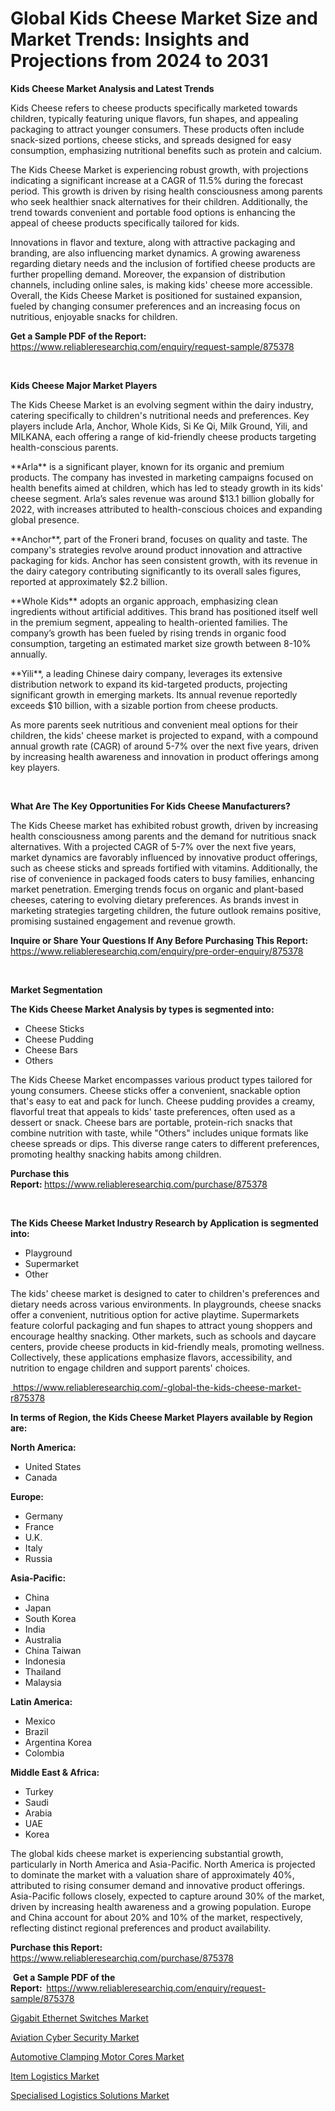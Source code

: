 <p><h1>Global Kids Cheese Market Size and Market Trends: Insights and Projections from 2024 to 2031</h1></p><p><strong>Kids Cheese Market Analysis and Latest Trends</strong></p>
<p><p>Kids Cheese refers to cheese products specifically marketed towards children, typically featuring unique flavors, fun shapes, and appealing packaging to attract younger consumers. These products often include snack-sized portions, cheese sticks, and spreads designed for easy consumption, emphasizing nutritional benefits such as protein and calcium.</p><p>The Kids Cheese Market is experiencing robust growth, with projections indicating a significant increase at a CAGR of 11.5% during the forecast period. This growth is driven by rising health consciousness among parents who seek healthier snack alternatives for their children. Additionally, the trend towards convenient and portable food options is enhancing the appeal of cheese products specifically tailored for kids.</p><p>Innovations in flavor and texture, along with attractive packaging and branding, are also influencing market dynamics. A growing awareness regarding dietary needs and the inclusion of fortified cheese products are further propelling demand. Moreover, the expansion of distribution channels, including online sales, is making kids' cheese more accessible. Overall, the Kids Cheese Market is positioned for sustained expansion, fueled by changing consumer preferences and an increasing focus on nutritious, enjoyable snacks for children.</p></p>
<p><strong>Get a Sample PDF of the Report:&nbsp;</strong> <a href="https://www.reliableresearchiq.com/enquiry/request-sample/875378?utm_campaign=101&utm_medium=2&utm_source=Github&utm_content=ia&utm_term=11102024&utm_id=kids-cheese">https://www.reliableresearchiq.com/enquiry/request-sample/875378</a></p>
<p>&nbsp;</p>
<p><strong>Kids Cheese Major Market Players</strong></p>
<p><p>The Kids Cheese Market is an evolving segment within the dairy industry, catering specifically to children's nutritional needs and preferences. Key players include Arla, Anchor, Whole Kids, Si Ke Qi, Milk Ground, Yili, and MILKANA, each offering a range of kid-friendly cheese products targeting health-conscious parents.</p><p>**Arla** is a significant player, known for its organic and premium products. The company has invested in marketing campaigns focused on health benefits aimed at children, which has led to steady growth in its kids' cheese segment. Arla’s sales revenue was around $13.1 billion globally for 2022, with increases attributed to health-conscious choices and expanding global presence.</p><p>**Anchor**, part of the Froneri brand, focuses on quality and taste. The company's strategies revolve around product innovation and attractive packaging for kids. Anchor has seen consistent growth, with its revenue in the dairy category contributing significantly to its overall sales figures, reported at approximately $2.2 billion.</p><p>**Whole Kids** adopts an organic approach, emphasizing clean ingredients without artificial additives. This brand has positioned itself well in the premium segment, appealing to health-oriented families. The company’s growth has been fueled by rising trends in organic food consumption, targeting an estimated market size growth between 8-10% annually.</p><p>**Yili**, a leading Chinese dairy company, leverages its extensive distribution network to expand its kid-targeted products, projecting significant growth in emerging markets. Its annual revenue reportedly exceeds $10 billion, with a sizable portion from cheese products.</p><p>As more parents seek nutritious and convenient meal options for their children, the kids' cheese market is projected to expand, with a compound annual growth rate (CAGR) of around 5-7% over the next five years, driven by increasing health awareness and innovation in product offerings among key players.</p></p>
<p>&nbsp;</p>
<p><strong>What Are The Key Opportunities For Kids Cheese Manufacturers?</strong></p>
<p><p>The Kids Cheese market has exhibited robust growth, driven by increasing health consciousness among parents and the demand for nutritious snack alternatives. With a projected CAGR of 5-7% over the next five years, market dynamics are favorably influenced by innovative product offerings, such as cheese sticks and spreads fortified with vitamins. Additionally, the rise of convenience in packaged foods caters to busy families, enhancing market penetration. Emerging trends focus on organic and plant-based cheeses, catering to evolving dietary preferences. As brands invest in marketing strategies targeting children, the future outlook remains positive, promising sustained engagement and revenue growth.</p></p>
<p><strong>Inquire or Share Your Questions If Any Before Purchasing This Report:</strong> <a href="https://www.reliableresearchiq.com/enquiry/pre-order-enquiry/875378?utm_campaign=101&utm_medium=2&utm_source=Github&utm_content=ia&utm_term=11102024&utm_id=kids-cheese">https://www.reliableresearchiq.com/enquiry/pre-order-enquiry/875378</a></p>
<p>&nbsp;</p>
<p><strong>Market Segmentation</strong></p>
<p><strong>The Kids Cheese Market Analysis by types is segmented into:</strong></p>
<p><ul><li>Cheese Sticks</li><li>Cheese Pudding</li><li>Cheese Bars</li><li>Others</li></ul></p>
<p><p>The Kids Cheese Market encompasses various product types tailored for young consumers. Cheese sticks offer a convenient, snackable option that's easy to eat and pack for lunch. Cheese pudding provides a creamy, flavorful treat that appeals to kids' taste preferences, often used as a dessert or snack. Cheese bars are portable, protein-rich snacks that combine nutrition with taste, while "Others" includes unique formats like cheese spreads or dips. This diverse range caters to different preferences, promoting healthy snacking habits among children.</p></p>
<p><strong>Purchase this Report:&nbsp;</strong><a href="https://www.reliableresearchiq.com/purchase/875378?utm_campaign=101&utm_medium=2&utm_source=Github&utm_content=ia&utm_term=11102024&utm_id=kids-cheese">https://www.reliableresearchiq.com/purchase/875378</a></p>
<p>&nbsp;</p>
<p><strong>The Kids Cheese Market Industry Research by Application is segmented into:</strong></p>
<p><ul><li>Playground</li><li>Supermarket</li><li>Other</li></ul></p>
<p><p>The kids' cheese market is designed to cater to children's preferences and dietary needs across various environments. In playgrounds, cheese snacks offer a convenient, nutritious option for active playtime. Supermarkets feature colorful packaging and fun shapes to attract young shoppers and encourage healthy snacking. Other markets, such as schools and daycare centers, provide cheese products in kid-friendly meals, promoting wellness. Collectively, these applications emphasize flavors, accessibility, and nutrition to engage children and support parents' choices.</p></p>
<p><a href="https://www.reliableresearchiq.com/-global-the-kids-cheese-market-r875378?utm_campaign=101&utm_medium=2&utm_source=Github&utm_content=ia&utm_term=11102024&utm_id=kids-cheese">&nbsp;https://www.reliableresearchiq.com/-global-the-kids-cheese-market-r875378</a></p>
<p><strong>In terms of Region, the Kids Cheese Market Players available by Region are:</strong></p>
<p>
    <p> <strong> North America: </strong>
        <ul>
            <li>United States</li>
            <li>Canada</li>
        </ul>
        </p> 
    <p> <strong> Europe: </strong>
        <ul>
            <li>Germany</li>
            <li>France</li>
            <li>U.K.</li>
            <li>Italy</li>
            <li>Russia</li>
        </ul>
        </p> 
    <p> <strong> Asia-Pacific: </strong>
        <ul>
            <li>China</li>
            <li>Japan</li>
            <li>South Korea</li>
            <li>India</li>
            <li>Australia</li>
            <li>China Taiwan</li>
            <li>Indonesia</li>
            <li>Thailand</li>
            <li>Malaysia</li>
        </ul>
        </p> 
    <p> <strong> Latin America: </strong>
        <ul>
            <li>Mexico</li>
            <li>Brazil</li>
            <li>Argentina Korea</li>
            <li>Colombia</li>
        </ul>
        </p> 
    <p> <strong> Middle East & Africa: </strong>
        <ul>
            <li>Turkey</li>
            <li>Saudi</li>
            <li>Arabia</li>
            <li>UAE</li>
            <li>Korea</li>
        </ul>
    </p>
    </p>
<p><p>The global kids cheese market is experiencing substantial growth, particularly in North America and Asia-Pacific. North America is projected to dominate the market with a valuation share of approximately 40%, attributed to rising consumer demand and innovative product offerings. Asia-Pacific follows closely, expected to capture around 30% of the market, driven by increasing health awareness and a growing population. Europe and China account for about 20% and 10% of the market, respectively, reflecting distinct regional preferences and product availability.</p></p>
<p><strong>Purchase this Report: </strong><a href="https://www.reliableresearchiq.com/purchase/875378?utm_campaign=101&utm_medium=2&utm_source=Github&utm_content=ia&utm_term=11102024&utm_id=kids-cheese">https://www.reliableresearchiq.com/purchase/875378</a></p>
<p>&nbsp;<strong>Get a Sample PDF of the Report:&nbsp;&nbsp;</strong><a href="https://www.reliableresearchiq.com/enquiry/request-sample/875378?utm_campaign=101&utm_medium=2&utm_source=Github&utm_content=ia&utm_term=11102024&utm_id=kids-cheese">https://www.reliableresearchiq.com/enquiry/request-sample/875378</a></p>
<p><strong></strong></p>
<p><p><a href="https://issuu.com/reportprime-2/docs/gigabit-ethernet-switches-market-si_ca451053e3a1c2?utm_campaign=101&utm_medium=2&utm_source=Github&utm_content=ia&utm_term=11102024&utm_id=kids-cheese">Gigabit Ethernet Switches Market</a></p><p><a href="https://issuu.com/reportprime-2/docs/aviation-cyber-security-market-size_678353e2aa4fd3?utm_campaign=101&utm_medium=2&utm_source=Github&utm_content=ia&utm_term=11102024&utm_id=kids-cheese">Aviation Cyber Security Market</a></p><p><a href="https://www.linkedin.com/pulse/global-automotive-clamping-motor-cores-market-exploring-share-ecdje?utm_campaign=101&utm_medium=2&utm_source=Github&utm_content=ia&utm_term=11102024&utm_id=kids-cheese">Automotive Clamping Motor Cores Market</a></p><p><a href="https://www.linkedin.com/pulse/competitive-intelligence-item-logistics-market-key-players-strategies-j8gye?utm_campaign=101&utm_medium=2&utm_source=Github&utm_content=ia&utm_term=11102024&utm_id=kids-cheese">Item Logistics Market</a></p><p><a href="https://www.linkedin.com/pulse/specialised-logistics-solutions-industry-analysis-report-2hp5e?utm_campaign=101&utm_medium=2&utm_source=Github&utm_content=ia&utm_term=11102024&utm_id=kids-cheese">Specialised Logistics Solutions Market</a></p></p>